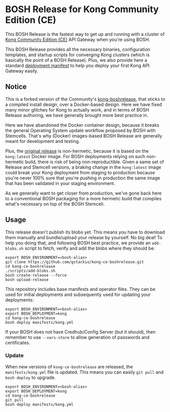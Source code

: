# BOSH Release for Kong Community Edition (CE)

This BOSH Release is the fastest way to get up and running with a cluster of
[Kong Community Edition (CE)][kong-ce] API Gateway when you're using BOSH.

[kong-ce]: https://konghq.com/kong-community-edition/

This BOSH Release provides all the necessary binaries, configuration
templates, and startup scripts for converging Kong clusters (which is
basically the point of a BOSH Release). Plus, we also provide here a standard
[deployment manifest][depl-manifest] to help you deploy your first Kong API
Gateway easily.

[depl-manifest]: ./manifests/kong.yml

## Notice

This is a forked version of the Community's [kong-boshrelease][kong-release],
that sticks to a compiled install design, over a Docker-based design. Here we
have fixed many minor glitches for Kong to actually work, and in terms of BOSH
Release authoring, we have generally brought more best practice in.

[kong-release]: https://github.com/cloudfoundry-community/kong-boshrelease

Here we have abandoned the Docker container design, because it breaks the
general Operating System update workflow proposed by BOSH with Stemcells.
That's why (Docker) images-based BOSH Release are generally meant for
development and testing.

Plus, the [original release][kong-release] is non-hermetic, because it is
based on the `kong:latest` Docker image. For BOSH deployments relying on such
non-hermetic build, there is risk of being non-reproductible. Given a same set
of Release and Stemcell versions, a braking change in the `kong:latest` image
could break your Kong deployment from staging to production because you're
never 100% sure that you're pushing in production the same image that has been
validated in your staging environment.

As we generally want to get closer from production, we've gone back here to a
conventional BOSH packaging for a more hermetic build that compiles what's
necessary on top of the BOSH Stemcell.

## Usage

This release doesn't publish its blobs yet. This means you have to download
them manually and bundle/upload your release by yourself. No big deal! To help
you doing that, and following BOSH best practice, we provide an `add-blobs.sh`
script to fetch, verify and add the blobs where they should be.

```
export BOSH_ENVIRONMENT=<bosh-alias>
git clone https://github.com/gstackio/kong-ce-boshrelease.git
cd kong-ce-boshrelease
./scripts/add-blobs.sh
bosh create-release --force
bosh upload-release
```

This repository includes base manifests and operator files. They can be used
for initial deployments and subsequently used for updating your deployments:

```
export BOSH_ENVIRONMENT=<bosh-alias>
export BOSH_DEPLOYMENT=kong
cd kong-ce-boshrelease
bosh deploy manifests/kong.yml
```

If your BOSH does not have Credhub/Config Server (but it should), then
remember to use `--vars-store` to allow generation of passwords and
certificates.

### Update

When new versions of `kong-ce-boshrelease` are released, the
`manifests/kong.yml` file is updated. This means you can easily `git pull` and
`bosh deploy` to upgrade.

```
export BOSH_ENVIRONMENT=<bosh-alias>
export BOSH_DEPLOYMENT=kong
cd kong-ce-boshrelease
git pull
bosh deploy manifests/kong.yml
```
